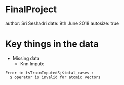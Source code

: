 FinalProject
========================================================
author: Sri Seshadri
date: 9th June 2018
autosize: true

Key things in the data
========================================================


- Missing data
  + Knn Impute
  





```
Error in tsTrainImputedSj$total_cases : 
  $ operator is invalid for atomic vectors
```
